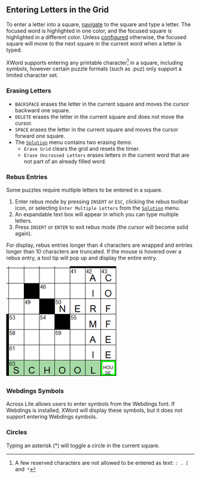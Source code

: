 Entering Letters in the Grid
----------------------------

To enter a letter into a square, [navigate](navigation.html) to the square and
type a letter. The focused word is highlighted in one color, and the focused
square is highlighted in a different color.  Unless
[configured](preferences.html#solving_preferences) otherwise, the focused square
will move to the next square in the current word when a letter is typed.

XWord supports entering any printable character[^1] in a square, including
symbols, however certain puzzle formats (such as .puz) only support a limited
character set.


### Erasing Letters ###
- `BACKSPACE` erases the letter in the current square and moves the cursor
   backward one square.
- `DELETE` erases the letter in the current square and does not move
   the cursor.
- `SPACE` erases the letter in the current square and moves the cursor
   forward one square.
- The [`Solution`](window.html#solution_menu) menu contains two erasing items:
    - `Erase Grid` clears the grid and resets the timer.
    - `Erase Uncrossed Letters` erases letters in the current word that are
       not part of an already filled word.


### Rebus Entries ###

Some puzzles require multiple letters to be entered in a square.

1. Enter rebus mode by pressing `INSERT` or `ESC`, clicking the rebus toolbar
   icon, or selecting `Enter Multiple Letters` from the
   [`Solution`](window.html#solution_menu) menu.
2. An expandable text box will appear in which you can type multiple letters.
3. Press `INSERT` or `ENTER` to exit rebus mode (the cursor will become
   solid again).

For display, rebus entries longer than 4 characters are wrapped and entries
longer than 10 characters are truncated.  If the mouse is hovered over a rebus
entry, a tool tip will pop up and display the entire entry.

![Image of filling a rebus entry](images/rebus.png "Filling a rebus entry")


### Webdings Symbols ###

Across Lite allows users to enter symbols from the Webdings font.
If Webdings is installed, XWord will display these symbols, but it does not
support entering Webdings symbols.


### Circles ###

Typing an asterisk (\*) will toggle a circle in the current square.


[^1]: A few reserved characters are not allowed to be entered as text: <code>: . [ </code>and<code> *</code>
